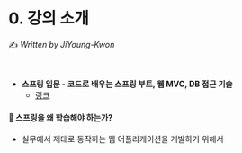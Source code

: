 # 0. 강의 소개 

:writing_hand: *Written by JiYoung-Kwon*

<br/>

* **스프링 입문 - 코드로 배우는 스프링 부트, 웹 MVC, DB 접근 기술**
  * [링크](https://www.inflearn.com/course/%EC%8A%A4%ED%94%84%EB%A7%81-%EC%9E%85%EB%AC%B8-%EC%8A%A4%ED%94%84%EB%A7%81%EB%B6%80%ED%8A%B8/dashboard)

#### :pushpin: 스프링을 왜 학습해야 하는가?

* 실무에서 제대로 동작하는 웹 어플리케이션을 개발하기 위해서